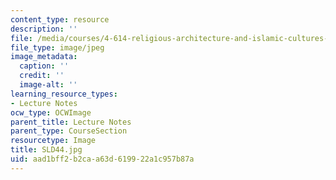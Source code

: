 ```yaml
---
content_type: resource
description: ''
file: /media/courses/4-614-religious-architecture-and-islamic-cultures-fall-2002/aad1bff2b2caa63d619922a1c957b87a_SLD44.jpg
file_type: image/jpeg
image_metadata:
  caption: ''
  credit: ''
  image-alt: ''
learning_resource_types:
- Lecture Notes
ocw_type: OCWImage
parent_title: Lecture Notes
parent_type: CourseSection
resourcetype: Image
title: SLD44.jpg
uid: aad1bff2-b2ca-a63d-6199-22a1c957b87a
---
```

